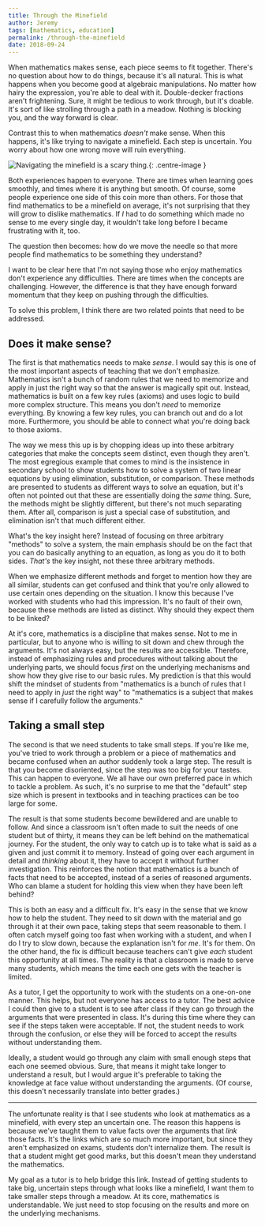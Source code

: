 ```yaml
---
title: Through the Minefield
author: Jeremy
tags: [mathematics, education]
permalink: /through-the-minefield
date: 2018-09-24
---
```


When mathematics makes sense, each piece seems to fit together. There's no question about how to do things, because it's all natural. This is what happens when you become good at algebraic manipulations. No matter how hairy the expression, you're able to deal with it. Double-decker fractions aren't frightening. Sure, it might be tedious to work through, but it's doable. It's sort of like strolling through a path in a meadow. Nothing is blocking you, and the way forward is clear.

Contrast this to when mathematics *doesn't* make sense. When this happens, it's like trying to navigate a minefield. Each step is uncertain. You worry about how one wrong move will ruin everything.

![Navigating the minefield is a scary thing.](https://res.cloudinary.com/dh3hm8pb7/image/upload/c_scale,q_auto:best,w_600/v1535297327/Handwaving/Published/Mathematical_Minefield.png){: .centre-image }

Both experiences happen to everyone. There are times when learning goes smoothly, and times where it is anything but smooth. Of course, some people experience one side of this coin more than others. For those that find mathematics to be a minefield on average, it's not surprising that they will grow to dislike mathematics. If *I* had to do something which made no sense to me every single day, it wouldn't take long before I became frustrating with it, too.

The question then becomes: how do we move the needle so that more people find mathematics to be something they understand?

I want to be clear here that I'm not saying those who enjoy mathematics don't experience any difficulties. There are times when the concepts are challenging. However, the difference is that they have enough forward momentum that they keep on pushing through the difficulties.

To solve this problem, I think there are two related points that need to be addressed.

## Does it make sense?

The first is that mathematics needs to make *sense*. I would say this is one of the most important aspects of teaching that we don't emphasize. Mathematics isn't a bunch of random rules that we need to memorize and apply in just the right way so that the answer is magically spit out. Instead, mathematics is built on a few key rules (axioms) and uses logic to build more complex structure. This means you don't *need* to memorize everything. By knowing a few key rules, you can branch out and do a lot more. Furthermore, you should be able to connect what you're doing back to those axioms.

The way we mess this up is by chopping ideas up into these arbitrary categories that make the concepts seem distinct, even though they aren't. The most egregious example that comes to mind is the insistence in secondary school to show students how to solve a system of two linear equations by using elimination, substitution, or comparison. These methods are presented to students as different ways to solve an equation, but it's often not pointed out that these are essentially doing the *same* thing. Sure, the methods might be slightly different, but there's not much separating them. After all, comparison is just a special case of substitution, and elimination isn't that much different either.

What's the key insight here? Instead of focusing on three arbitrary "methods" to solve a system, the main emphasis should be on the fact that you can do basically anything to an equation, as long as you do it to both sides. *That's* the key insight, not these three arbitrary methods.

When we emphasize different methods and forget to mention how they are all similar, students can get confused and think that you're only allowed to use certain ones depending on the situation. I know this because I've worked with students who had this impression. It's no fault of their own, because these methods are listed as distinct. Why should they expect them to be linked?

At it's core, mathematics is a discipline that makes sense. Not to me in particular, but to anyone who is willing to sit down and chew through the arguments. It's not always easy, but the results are accessible. Therefore, instead of emphasizing rules and procedures without talking about the underlying parts, we should focus *first* on the underlying mechanisms and show how they give rise to our basic rules. My prediction is that this would shift the mindset of students from "mathematics is a bunch of rules that I need to apply in *just* the right way" to "mathematics is a subject that makes sense if I carefully follow the arguments."

## Taking a small step

The second is that we need students to take small steps. If you're like me, you've tried to work through a problem or a piece of mathematics and became confused when an author suddenly took a large step. The result is that you become disoriented, since the step was too big for your tastes. This can happen to everyone. We all have our own preferred pace in which to tackle a problem. As such, it's no surprise to me that the "default" step size which is present in textbooks and in teaching practices can be too large for some.

The result is that some students become bewildered and are unable to follow. And since a classroom isn't often made to suit the needs of one student but of thirty, it means they can be left behind on the mathematical journey. For the student, the only way to catch up is to take what is said as a given and just commit it to memory. Instead of going over each argument in detail and *thinking* about it, they have to accept it without further investigation. This reinforces the notion that mathematics is a bunch of facts that need to be accepted, instead of a series of reasoned arguments. Who can blame a student for holding this view when they have been left behind?

This is both an easy and a difficult fix. It's easy in the sense that we know how to help the student. They need to sit down with the material and go through it at their own pace, taking steps that seem reasonable to them. I often catch myself going too fast when working with a student, and when I do I try to slow down, because the explanation isn't for *me*. It's for them. On the other hand, the fix is difficult because teachers can't give *each* student this opportunity at all times. The reality is that a classroom is made to serve many students, which means the time each one gets with the teacher is limited.

As a tutor, I get the opportunity to work with the students on a one-on-one manner. This helps, but not everyone has access to a tutor. The best advice I could then give to a student is to see after class if they can go through the arguments that were presented in class. It's during this time where they can see if the steps taken were acceptable. If not, the student needs to work through the confusion, or else they will be forced to accept the results without understanding them.

Ideally, a student would go through any claim with small enough steps that each one seemed obvious. Sure, that means it might take longer to understand a result, but I would argue it's preferable to taking the knowledge at face value without understanding the arguments. (Of course, this doesn't necessarily translate into better grades.)

---

The unfortunate reality is that I see students who look at mathematics as a minefield, with every step an uncertain one. The reason this happens is because we've taught them to value facts over the arguments that *link* those facts. It's the links which are so much more important, but since they aren't emphasized on exams, students don't internalize them. The result is that a student might get good marks, but this doesn't mean they understand the mathematics.

My goal as a tutor is to help bridge this link. Instead of getting students to take big, uncertain steps through what looks like a minefield, I want them to take smaller steps through a meadow. At its core, mathematics is understandable. We just need to stop focusing on the results and more on the underlying mechanisms.
